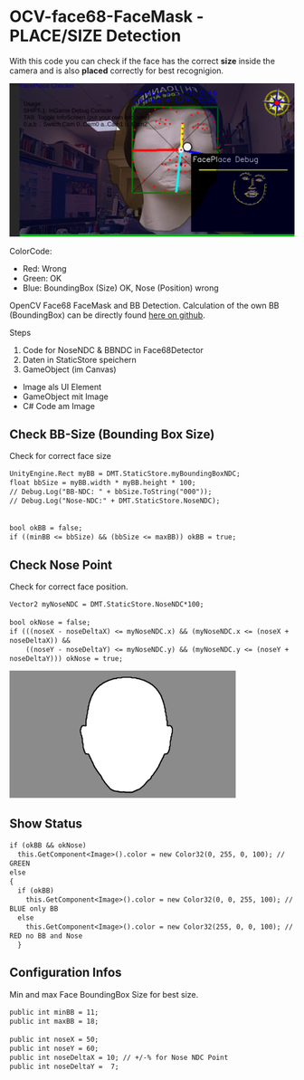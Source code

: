 # OCV-face68-FaceMask - PLACE/SIZE Detection

With this code you can check if the face has the correct **size** inside the camera and is also **placed** correctly for best recognigion.

<img src="./faceplace.png" alt="FacePlace Puppe PNG" width="600">

ColorCode:
* Red: Wrong
* Green: OK
* Blue: BoundingBox (Size) OK, Nose (Position) wrong
 
OpenCV Face68 FaceMask and BB Detection. 
Calculation of the own BB (BoundingBox) can be directly found [here on github](../../../OCV-face68-Nose-Mouth-BB).

Steps
1. Code for NoseNDC & BBNDC in Face68Detector
1. Daten in StaticStore speichern
1. GameObject (im Canvas) 
  * Image als UI Element
  * GameObject mit Image
  * C# Code am Image

## Check BB-Size (Bounding Box Size)
Check for correct face size
```
UnityEngine.Rect myBB = DMT.StaticStore.myBoundingBoxNDC;
float bbSize = myBB.width * myBB.height * 100;
// Debug.Log("BB-NDC: " + bbSize.ToString("000"));
// Debug.Log("Nose-NDC:" + DMT.StaticStore.NoseNDC);


bool okBB = false;
if ((minBB <= bbSize) && (bbSize <= maxBB)) okBB = true;
```

## Check Nose Point
Check for correct face position.
```
Vector2 myNoseNDC = DMT.StaticStore.NoseNDC*100;

bool okNose = false;
if (((noseX - noseDeltaX) <= myNoseNDC.x) && (myNoseNDC.x <= (noseX + noseDeltaX)) &&
    ((noseY - noseDeltaY) <= myNoseNDC.y) && (myNoseNDC.y <= (noseY + noseDeltaY))) okNose = true;
```

<img src="./face_mask_1920.png" alt="Face Mask PNG" width="400">

## Show Status

```
if (okBB && okNose)
  this.GetComponent<Image>().color = new Color32(0, 255, 0, 100); // GREEN
else
{
  if (okBB)
    this.GetComponent<Image>().color = new Color32(0, 0, 255, 100); // BLUE only BB
  else
    this.GetComponent<Image>().color = new Color32(255, 0, 0, 100); // RED no BB and Nose
  }
```

## Configuration Infos

Min and max Face BoundingBox Size for best size.

```
public int minBB = 11;
public int maxBB = 18;

public int noseX = 50;
public int noseY = 60;
public int noseDeltaX = 10; // +/-% for Nose NDC Point 
public int noseDeltaY =  7;  
```
